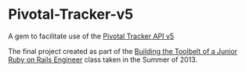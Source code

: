 Pivotal-Tracker-v5
==================

A gem to facilitate use of the [Pivotal Tracker API v5](https://www.pivotaltracker.com/help/api?version=v5)

The final project created as part of the
[Building the Toolbelt of a Junior Ruby on Rails Engineer](http://davincicoders.com/building-the-toolbelt-of-a-junior-ruby-on-rails-developer/)
class taken in the Summer of 2013.